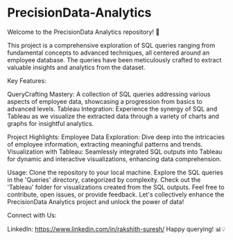 # PrecisionData-Analytics
Welcome to the PrecisionData Analytics repository! 🚀

This project is a comprehensive exploration of SQL queries ranging from fundamental concepts to advanced techniques, all centered around an employee database. The queries have been meticulously crafted to extract valuable insights and analytics from the dataset.

Key Features:

QueryCrafting Mastery: A collection of SQL queries addressing various aspects of employee data, showcasing a progression from basics to advanced levels.
Tableau Integration: Experience the synergy of SQL and Tableau as we visualize the extracted data through a variety of charts and graphs for insightful analytics.

Project Highlights:
Employee Data Exploration: Dive deep into the intricacies of employee information, extracting meaningful patterns and trends.
Visualization with Tableau: Seamlessly integrated SQL outputs into Tableau for dynamic and interactive visualizations, enhancing data comprehension.

Usage:
Clone the repository to your local machine.
Explore the SQL queries in the 'Queries' directory, categorized by complexity.
Check out the 'Tableau' folder for visualizations created from the SQL outputs.
Feel free to contribute, open issues, or provide feedback. Let's collectively enhance the PrecisionData Analytics project and unlock the power of data!

Connect with Us:

LinkedIn: https://www.linkedin.com/in/rakshith-suresh/
Happy querying! 📊💡
